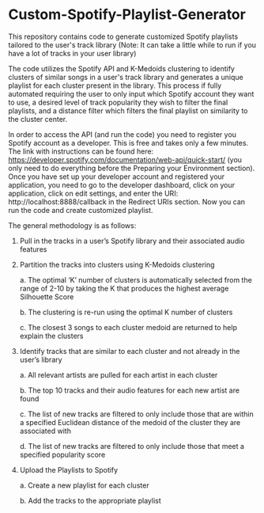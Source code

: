 # Custom-Spotify-Playlist-Generator
This repository contains code to generate customized Spotify playlists tailored to the user's track library (Note: It can take a little while to run if you have a lot of tracks in your user library)

The code utilizes the Spotify API and K-Medoids clustering to identify clusters of similar songs in a user's track library and generates a unique playlist for each cluster present in the library. This process if fully automated requiring the user to only input which Spotify account they want to use, a desired level of track popularity they wish to filter the final playlists, and a distance filter which filters the final playlist on similarity to the cluster center.

In order to access the API (and run the code) you need to register you Spotify account as a developer. This is free and takes only a few minutes. The link with instructions can be found here: https://developer.spotify.com/documentation/web-api/quick-start/ (you only need to do everything before the Preparing your Environment section). Once you have set up your developer account and registered your application, you need to go to the developer dashboard, click on your application, click on edit settings, and enter the URI: http://localhost:8888/callback in the Redirect URIs section. Now you can run the code and create customized playlist.

The general methodology is as follows:
1. Pull in the tracks in a user’s Spotify library and their associated audio features

2. Partition the tracks into clusters using K-Medoids clustering
    
    a. The optimal ‘K’ number of clusters is automatically selected from the range of 2-10 by taking the K that produces the highest            average Silhouette Score
    
    b. The clustering is re-run using the optimal K number of clusters
    
    c. The closest 3 songs to each cluster medoid are returned to help explain the clusters

3. Identify tracks that are similar to each cluster and not already in the user’s library
    
    a. All relevant artists are pulled for each artist in each cluster
    
    b. The top 10 tracks and their audio features for each new artist are found
    
    c. The list of new tracks are filtered to only include those that are within a specified Euclidean distance of the medoid of the            cluster they are associated with
    
    d. The list of new tracks are filtered to only include those that meet a specified popularity score

4. Upload the Playlists to Spotify
    
    a. Create a new playlist for each cluster
    
    b. Add the tracks to the appropriate playlist

